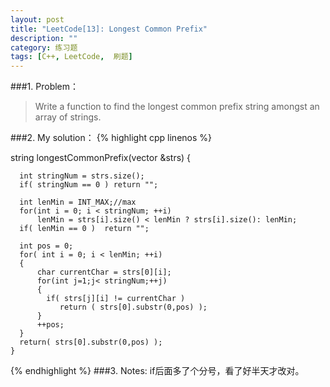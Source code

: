 ```yaml
---
layout: post
title: "LeetCode[13]: Longest Common Prefix"
description: ""
category: 练习题
tags: [C++, LeetCode,  刷题]
---
```

###1. Problem：
<blockquote>
Write a function to find the longest common prefix string amongst an array of strings.
</blockquote>
###2. My solution：
{% highlight cpp linenos %}

   string longestCommonPrefix(vector<string> &strs) {
      
      int stringNum = strs.size();
      if( stringNum == 0 ) return "";
      
      int lenMin = INT_MAX;//max
      for(int i = 0; i < stringNum; ++i)
          lenMin = strs[i].size() < lenMin ? strs[i].size(): lenMin;           
      if( lenMin == 0 )  return "";
    
      int pos = 0;
      for( int i = 0; i < lenMin; ++i)
      {
          char currentChar = strs[0][i]; 
          for(int j=1;j< stringNum;++j)
          {  
            if( strs[j][i] != currentChar )
               return ( strs[0].substr(0,pos) );
          }
          ++pos;
      }
      return( strs[0].substr(0,pos) );
    }
{% endhighlight %}
###3. Notes:
if后面多了个分号，看了好半天才改对。
